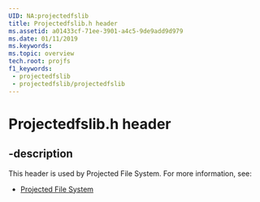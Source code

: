 ```yaml
---
UID: NA:projectedfslib
title: Projectedfslib.h header
ms.assetid: a01433cf-71ee-3901-a4c5-9de9add9d979
ms.date: 01/11/2019
ms.keywords: 
ms.topic: overview
tech.root: projfs
f1_keywords:
 - projectedfslib
 - projectedfslib/projectedfslib
---
```


# Projectedfslib.h header


## -description

This header is used by Projected File System. For more information, see:

- [Projected File System](../_projfs/index.md)


